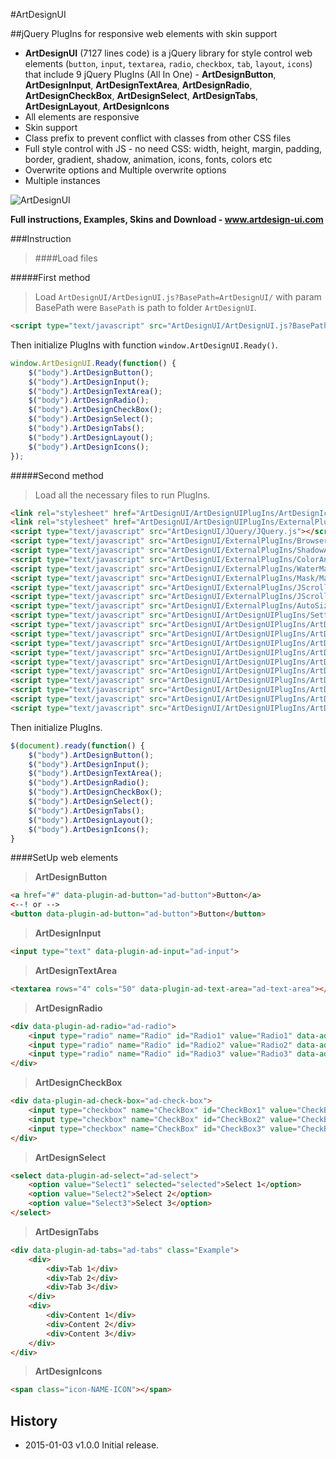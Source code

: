 #ArtDesignUI

##jQuery PlugIns for responsive web elements with skin support

- **ArtDesignUI** (7127 lines code) is a jQuery library for style control web elements (`button`, `input`, `textarea`, `radio`, `checkbox`, `tab`, `layout`, `icons`) that include 9 jQuery PlugIns (All In One) - **ArtDesignButton**, **ArtDesignInput**, **ArtDesignTextArea**, **ArtDesignRadio**, **ArtDesignCheckBox**, **ArtDesignSelect**, **ArtDesignTabs**, **ArtDesignLayout**, **ArtDesignIcons**
- All elements are responsive
- Skin support
- Class prefix to prevent conflict with classes from other CSS files
- Full style control with JS - no need CSS: width, height, margin, padding, border, gradient, shadow, animation, icons, fonts, colors etc
- Overwrite options and Multiple overwrite options
- Multiple instances


![ArtDesignUI](http://www.artdesign-ui.com/Logo/ArtDesignUI.jpg)


**Full instructions, Examples, Skins and Download - <a href="http://www.artdesign-ui.com">www.artdesign-ui.com</a>**


###Instruction

>####Load files

#####First method

>Load `ArtDesignUI/ArtDesignUI.js?BasePath=ArtDesignUI/` with param BasePath were `BasePath` is path to folder `ArtDesignUI`.
```html
<script type="text/javascript" src="ArtDesignUI/ArtDesignUI.js?BasePath=ArtDesignUI/"></script>
```
Then initialize PlugIns with function `window.ArtDesignUI.Ready()`.
```js
window.ArtDesignUI.Ready(function() {
	$("body").ArtDesignButton();
	$("body").ArtDesignInput();
	$("body").ArtDesignTextArea();
	$("body").ArtDesignRadio();
	$("body").ArtDesignCheckBox();
	$("body").ArtDesignSelect();
	$("body").ArtDesignTabs();
	$("body").ArtDesignLayout();
	$("body").ArtDesignIcons();
});
```

#####Second method

>Load all the necessary files to run PlugIns.
```html
<link rel="stylesheet" href="ArtDesignUI/ArtDesignUIPlugIns/ArtDesignIcons/ArtDesignIcons.css">
<link rel="stylesheet" href="ArtDesignUI/ArtDesignUIPlugIns/ExternalPlugIns/JScrollPane/JScrollPane.css">
<script type="text/javascript" src="ArtDesignUI/JQuery/JQuery.js"></script>
<script type="text/javascript" src="ArtDesignUI/ExternalPlugIns/Browser/Browser.js"></script>
<script type="text/javascript" src="ArtDesignUI/ExternalPlugIns/ShadowAnimation/ShadowAnimation.js"></script>
<script type="text/javascript" src="ArtDesignUI/ExternalPlugIns/ColorAnimation/ColorAnimation.js"></script>
<script type="text/javascript" src="ArtDesignUI/ExternalPlugIns/WaterMark/WaterMark.js"></script>
<script type="text/javascript" src="ArtDesignUI/ExternalPlugIns/Mask/Mask.js"></script>
<script type="text/javascript" src="ArtDesignUI/ExternalPlugIns/JScrollPane/MouseWheel.js"></script>
<script type="text/javascript" src="ArtDesignUI/ExternalPlugIns/JScrollPane/JScrollPane.js"></script>
<script type="text/javascript" src="ArtDesignUI/ExternalPlugIns/AutoSize/AutoSize.js"></script>
<script type="text/javascript" src="ArtDesignUI/ArtDesignUIPlugIns/Settings/Settings.js"></script>
<script type="text/javascript" src="ArtDesignUI/ArtDesignUIPlugIns/ArtDesignIcons/ArtDesignIconsCode.js"></script>
<script type="text/javascript" src="ArtDesignUI/ArtDesignUIPlugIns/ArtDesignIcons/ArtDesignIcons.js"></script>
<script type="text/javascript" src="ArtDesignUI/ArtDesignUIPlugIns/ArtDesignButton/ArtDesignButton.js"></script>
<script type="text/javascript" src="ArtDesignUI/ArtDesignUIPlugIns/ArtDesignInput/ArtDesignInput.js"></script>
<script type="text/javascript" src="ArtDesignUI/ArtDesignUIPlugIns/ArtDesignTextArea/ArtDesignTextArea.js"></script>
<script type="text/javascript" src="ArtDesignUI/ArtDesignUIPlugIns/ArtDesignRadio/ArtDesignRadio.js"></script>
<script type="text/javascript" src="ArtDesignUI/ArtDesignUIPlugIns/ArtDesignCheckBox/ArtDesignCheckBox.js"></script>
<script type="text/javascript" src="ArtDesignUI/ArtDesignUIPlugIns/ArtDesignSelect/ArtDesignSelect.js"></script>
<script type="text/javascript" src="ArtDesignUI/ArtDesignUIPlugIns/ArtDesignTabs/ArtDesignTabs.js"></script>
<script type="text/javascript" src="ArtDesignUI/ArtDesignUIPlugIns/ArtDesignLayout/ArtDesignLayout.js"></script>
```

Then initialize PlugIns.

```js
$(document).ready(function() {
	$("body").ArtDesignButton();
	$("body").ArtDesignInput();
	$("body").ArtDesignTextArea();
	$("body").ArtDesignRadio();
	$("body").ArtDesignCheckBox();
	$("body").ArtDesignSelect();
	$("body").ArtDesignTabs();
	$("body").ArtDesignLayout();
	$("body").ArtDesignIcons();
}
```

####SetUp web elements

>**ArtDesignButton**
```html
<a href="#" data-plugin-ad-button="ad-button">Button</a>
<--! or -->
<button data-plugin-ad-button="ad-button">Button</button>
```

>**ArtDesignInput**
```html
<input type="text" data-plugin-ad-input="ad-input">
```

>**ArtDesignTextArea**
```html
<textarea rows="4" cols="50" data-plugin-ad-text-area="ad-text-area"></textarea>
```

>**ArtDesignRadio**
```html
<div data-plugin-ad-radio="ad-radio">
	<input type="radio" name="Radio" id="Radio1" value="Radio1" data-ad-radio-label="Radio 1" checked="checked"/>
	<input type="radio" name="Radio" id="Radio2" value="Radio2" data-ad-radio-label="Radio 2"/>
	<input type="radio" name="Radio" id="Radio3" value="Radio3" data-ad-radio-label="Radio 3"/>
</div>
```

>**ArtDesignCheckBox**
```html
<div data-plugin-ad-check-box="ad-check-box">
	<input type="checkbox" name="CheckBox" id="CheckBox1" value="CheckBox1" data-ad-check-box-label="CheckBox 1" checked="checked"/>
	<input type="checkbox" name="CheckBox" id="CheckBox2" value="CheckBox2" data-ad-check-box-label="CheckBox 2"/>
	<input type="checkbox" name="CheckBox" id="CheckBox3" value="CheckBox3" data-ad-check-box-label="CheckBox 3"/>
</div>
```

>**ArtDesignSelect**
```html
<select data-plugin-ad-select="ad-select">
	<option value="Select1" selected="selected">Select 1</option>
	<option value="Select2">Select 2</option>
	<option value="Select3">Select 3</option>
</select>
```

>**ArtDesignTabs**
```html
<div data-plugin-ad-tabs="ad-tabs" class="Example">
	<div>
		<div>Tab 1</div>
		<div>Tab 2</div>
		<div>Tab 3</div>
	</div>
	<div>
		<div>Content 1</div>
		<div>Content 2</div>
		<div>Content 3</div>
	</div>
</div>
```

>**ArtDesignIcons**
```html
<span class="icon-NAME-ICON"></span>
```

## History
* 2015-01-03			v1.0.0			Initial release.
